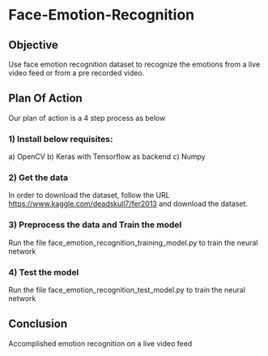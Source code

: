 # Face-Emotion-Recognition

## Objective
Use face emotion recognition dataset to recognize the emotions from a live video feed or from a pre recorded video.

## Plan Of Action
Our plan of action is a 4 step process as below

### 1) Install below requisites:
a) OpenCV
b) Keras with Tensorflow as backend
c) Numpy

### 2) Get the data
In order to download the dataset, follow the URL https://www.kaggle.com/deadskull7/fer2013 and download the dataset.

### 3) Preprocess the data and Train the model
Run the file face_emotion_recognition_training_model.py to train the neural network

### 4) Test the model
Run the file face_emotion_recognition_test_model.py to train the neural network

## Conclusion
Accomplished emotion recognition on a live video feed
